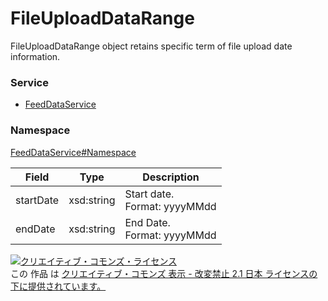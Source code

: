 # FileUploadDataRange
FileUploadDataRange object retains specific term of file upload date information.

### Service
+ [FeedDataService](../../services/FeedDataService.md)

### Namespace
[FeedDataService#Namespace](../../services/FeedDataService.md#namespace)


| Field | Type | Description |
|---|---|---|
|startDate|xsd:string|Start date.<br>Format: yyyyMMdd|
|endDate|xsd:string|End Date.<br>Format: yyyyMMdd|

<a rel="license" href="http://creativecommons.org/licenses/by-nd/2.1/jp/"><img alt="クリエイティブ・コモンズ・ライセンス" style="border-width:0" src="https://i.creativecommons.org/l/by-nd/2.1/jp/88x31.png" /></a><br />この 作品 は <a rel="license" href="http://creativecommons.org/licenses/by-nd/2.1/jp/">クリエイティブ・コモンズ 表示 - 改変禁止 2.1 日本 ライセンスの下に提供されています。</a>
